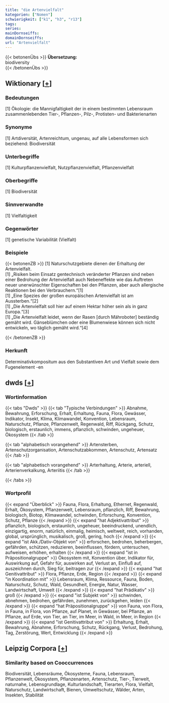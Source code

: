 ```yaml
---
title: "die Artenvielfalt"
kategorien: ["Nomen"]
schwierigkeit: ["k1", "h3", "r13"]
tags:
series:
mainDornseiffs:
domainDornseiffs:
url: "Artenvielfalt"
---
```


{{< betonenÜbs >}}
**Übersetzung:**  
biodiversity  
{{< /betonenÜbs >}}

## Wiktionary [[+](https://de.wiktionary.org/wiki/Artenvielfalt)]

### Bedeutungen
[1] Ökologie: die Mannigfaltigkeit der in einem bestimmten Lebensraum zusammenlebenden Tier-, Pflanzen-, Pilz-, Protisten- und Bakterienarten  

### Synonyme
[1] Artdiversität, Artenreichtum, ungenau, auf alle Lebensformen sich beziehend: Biodiversität  

### Unterbegriffe
[1] Kulturpflanzenvielfalt, Nutzpflanzenvielfalt, Pflanzenvielfalt  

### Oberbegriffe
[1] Biodiversität  

### Sinnverwandte
[1] Vielfaltigkeit  

### Gegenwörter
[1] genetische Variabilität (Vielfalt)  

### Beispiele
{{< betonenZB >}}
[1] Naturschutzgebiete dienen der Erhaltung der Artenvielfalt.  
[1] „Risiken beim Einsatz gentechnisch veränderter Pflanzen sind neben einer Bedrohung der Artenvielfalt auch Nebeneffekte wie das Auftreten neuer unerwünschter Eigenschaften bei den Pflanzen, aber auch allergische Reaktionen bei den Verbrauchern.“[1]  
[1] „Eine Spezies der großen europäischen Artenvielfalt ist am Aussterben.“[2]  
[1] „Die Artenvielfalt soll hier auf einem Hektar höher sein als in ganz Europa.“[3]  
[1] „Die Artenvielfalt leidet, wenn der Rasen [durch Mähroboter] beständig gemäht wird. Gänseblümchen oder eine Blumenwiese können sich nicht entwickeln, wo täglich gemäht wird.“[4]  

{{< /betonenZB >}}
### Herkunft
Determinativkompositum aus den Substantiven Art und Vielfalt sowie dem Fugenelement -en  



## dwds [[+](https://www.dwds.de/wb/Artenvielfalt)]

### Wortinformation
{{< tabs "Dwds" >}}
{{< tab "Typische Verbindungen" >}}
Abnahme, Bewahrung, Erforschung, Erhalt, Erhaltung, Fauna, Flora, Gewässer, Indikator, Insekt, Klima, Klimawandel, Konvention, Lebensraum, Naturschutz, Pflanze, Pflanzenwelt, Regenwald, Riff, Rückgang, Schutz, biologisch, erstaunlich, immens, pflanzlich, schwinden, ungeheuer, Ökosystem
{{< /tab >}}

{{< tab "alphabetisch vorangehend" >}}
Artensterben, Artenschutzorganisation, Artenschutzabkommen, Artenschutz, Artensatz
{{< /tab >}}

{{< tab "alphabetisch vorangehend" >}}
Arterhaltung, Arterie, arteriell, Arterienverkalkung, Arteriitis
{{< /tab >}}

{{< /tabs >}}

### Wortprofil
{{< expand "Überblick" >}} Fauna, Flora, Erhaltung, Ethernet, Regenwald, Erhalt, Ökosystem, Pflanzenwelt, Lebensraum, pflanzlich, Riff, Bewahrung, biologisch, Biotop, Klimawandel, schwinden, Erforschung, Konvention, Schutz, Pflanze {{< /expand >}}
{{< expand "hat Adjektivattribut" >}} pflanzlich, biologisch, erstaunlich, ungeheuer, beeindruckend, unendlich, einzigartig, enorm, natürlich, einmalig, heimisch, weltweit, reich, vorhanden, global, ursprünglich, musikalisch, groß, gering, hoch {{< /expand >}}
{{< expand "ist Akk./Dativ-Objekt von" >}} erforschen, bedrohen, beherbergen, gefährden, schützen, reduzieren, beeinflussen, fördern, untersuchen, aufweisen, erhöhen, erhalten {{< /expand >}}
{{< expand "ist in Präpositionalgruppe" >}} Ökosystem mit, Konvention über, Indikator für, Auswirkung auf, Gefahr für, auswirken auf, Verlust an, Einfluß auf, auszeichnen durch, Sieg für, beitragen zur {{< /expand >}}
{{< expand "hat Genitivattribut" >}} Flora, Pflanze, Erde, Region {{< /expand >}}
{{< expand "in Koordination mit" >}} Lebensraum, Klima, Ressource, Fauna, Boden, Naturschutz, Schutz, Wald, Gesundheit, Energie, Natur, Wasser, Landwirtschaft, Umwelt {{< /expand >}}
{{< expand "hat Prädikativ" >}} groß {{< /expand >}}
{{< expand "ist Subjekt von" >}} schwinden, abnehmen, bedrohen, gefährden, zunehmen, zurückgehen, leiden {{< /expand >}}
{{< expand "hat Präpositionalgruppe" >}} von Fauna, von Flora, in Fauna, in Flora, von Pflanze, auf Planet, in Gewässer, bei Pflanze, an Pflanze, auf Erde, von Tier, an Tier, im Meer, in Wald, in Meer, in Region {{< /expand >}}
{{< expand "ist Genitivattribut von" >}} Erhaltung, Erhalt, Bewahrung, Abnahme, Erforschung, Schutz, Rückgang, Verlust, Bedrohung, Tag, Zerstörung, Wert, Entwicklung {{< /expand >}}

## Leipzig Corpora [[+](https://corpora.uni-leipzig.de/en/res?word=Artenvielfalt&corpusId=deu_newscrawl-public_2018)]


### Similarity based on Cooccurrences
Biodiversität, Lebensräume, Ökosysteme, Fauna, Lebensraum, Pflanzenwelt, Ökosystem, Pflanzenarten, Artenschutz, Tier-, Tierwelt, naturnahe, Lebensgrundlage, Kulturlandschaft, Tierarten, Flora, Vielfalt, Naturschutz, Landwirtschaft, Bienen, Umweltschutz, Wälder, Arten, Insekten, Stabilität

